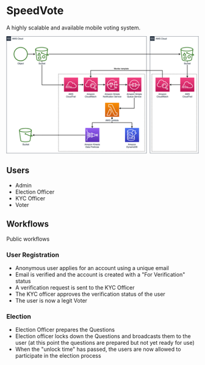 # SpeedVote
A highly scalable and available mobile voting system.

![Architecture Diagram](docs/SpeedVoteArchitecture.png)


## Users
- Admin
- Election Officer
- KYC Officer
- Voter

## Workflows
Public workflows 

### User Registration
- Anonymous user applies for an account using a unique email
- Email is verified and the account is created with a "For Verification" status
- A verification request is sent to the KYC Officer
- The KYC officer approves the verification status of the user
- The user is now a legit Voter

### Election
- Election Officer prepares the Questions
- Election officer locks down the Questions and broadcasts them to the user (at this point the questions are prepared but not yet ready for use)
- When the "unlock time" has passed, the users are now allowed to participate in the election process
